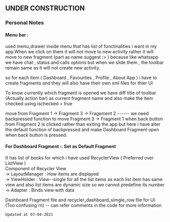 ## UNDER CONSTRUCTION


### Personal Notes 


#### Menu bar : </br>
used menu_drawer inside menu that has list of functinalities i want in my app.When we click on them it will not move to new activity rather it will move to new fragment (part as name suggest :> ) because like whatsapp we have chat , status and calls options but when we slide them , the toolbar remain same as it will not create new activity. </br>

so for each item ( Dashboard , Favourites , Profile , About App ) i have to create fragments and they will also have their own xml files for thier UI  </br>

To know currently which fragment is opened we have diff title of toolbar (Actually action bar) as current fragment name and also make the item checked using ischecked = true </br>

move from Fragment 1 -> Fragment 3 -> Fragement 2 ------ we need backpressed function to move Fragment 3 -> Fragment 1 when back button from Fragment 2 is clicked rather than exiting the app but here i have alter the default function of backpressed and make Dashboard Fragment open when back button is pressed.




#### For Dashboard Fragment :: Set as Default Fragment

It has list of books for which i have used RecyclerView ( Preferred over ListView ) </br>
   Component of Recycler View </br>
   -> LayoutManager : How items are displayed </br>
   -> ViewHolder : View--single for all the list items as each list item has same view and also list items are dynamic size so we cannot predefine its number </br>
   -> Adapter : Binds view with data </br>
   
   Dashboard Fragment file and recycler_dashboard_simgle_row file for UI
   (Too confusing rn)
    -- can refer comments in the code for more information
    
    
    Updated at 07-04-2021
   
